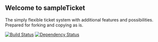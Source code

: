 ## Welcome to sampleTicket

The simply flexible ticket system with additional features and possibilities. 
Prepared for forking and copying as is.

[![Build Status](https://secure.travis-ci.org/Aqueelone/sampleTicket/?branch=develop)](http://travis-ci.org/Aqueelone/sampleTicket/)
[![Dependency Status](https://gemnasium.com/Aqueelone/sampleTicket.png)](https://gemnasium.com/Aqueelone/sampleTicket)

